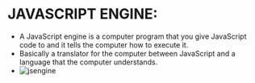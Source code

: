 # JAVASCRIPT ENGINE:
* A JavaScript engine is a computer program that you give JavaScript code to and it tells the computer how to execute it. 
* Basically a translator for the computer between JavaScript and a language that the computer understands.
* ![jsengine]()
